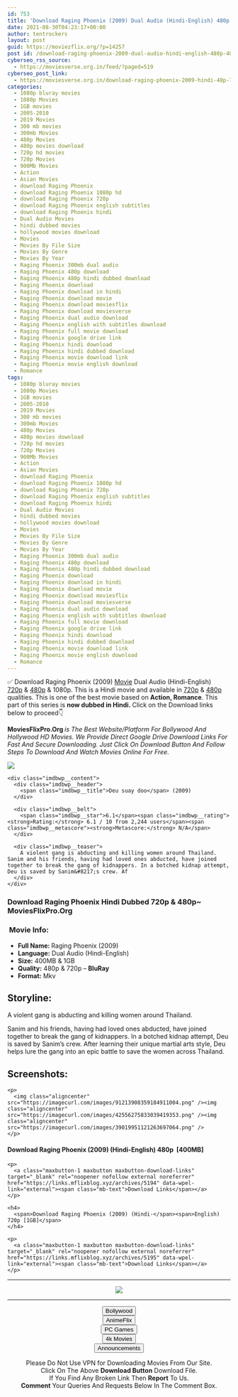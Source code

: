 ```yaml
---
id: 753
title: 'Download Raging Phoenix (2009) Dual Audio (Hindi-English) 480p [400MB] || 720p [1GB]'
date: 2021-08-30T04:23:17+00:00
author: tentrockers
layout: post
guid: https://moviezflix.org/?p=14257
post id: /download-raging-phoenix-2009-dual-audio-hindi-english-480p-400mb-720p-1gb/
cyberseo_rss_source:
  - https://moviesverse.org.in/feed/?paged=519
cyberseo_post_link:
  - https://moviesverse.org.in/download-raging-phoenix-2009-hindi-48p-720p/
categories:
  - 1080p bluray movies
  - 1080p Movies
  - 1GB movies
  - 2005-2010
  - 2019 Movies
  - 300 mb movies
  - 300mb Movies
  - 480p Movies
  - 480p movies download
  - 720p hd movies
  - 720p Movies
  - 900Mb Movies
  - Action
  - Asian Movies
  - download Raging Phoenix
  - download Raging Phoenix 1080p hd
  - download Raging Phoenix 720p
  - download Raging Phoenix english subtitles
  - download Raging Phoenix hindi
  - Dual Audio Movies
  - hindi dubbed movies
  - hollywood movies download
  - Movies
  - Movies By File Size
  - Movies By Genre
  - Movies By Year
  - Raging Phoenix 300mb dual audio
  - Raging Phoenix 480p download
  - Raging Phoenix 480p hindi dubbed download
  - Raging Phoenix download
  - Raging Phoenix download in hindi
  - Raging Phoenix download movie
  - Raging Phoenix download moviesflix
  - Raging Phoenix download moviesverse
  - Raging Phoenix dual audio download
  - Raging Phoenix english with subtitles download
  - Raging Phoenix full movie download
  - Raging Phoenix google drive link
  - Raging Phoenix hindi download
  - Raging Phoenix hindi dubbed download
  - Raging Phoenix movie download link
  - Raging Phoenix movie english download
  - Romance
tags:
  - 1080p bluray movies
  - 1080p Movies
  - 1GB movies
  - 2005-2010
  - 2019 Movies
  - 300 mb movies
  - 300mb Movies
  - 480p Movies
  - 480p movies download
  - 720p hd movies
  - 720p Movies
  - 900Mb Movies
  - Action
  - Asian Movies
  - download Raging Phoenix
  - download Raging Phoenix 1080p hd
  - download Raging Phoenix 720p
  - download Raging Phoenix english subtitles
  - download Raging Phoenix hindi
  - Dual Audio Movies
  - hindi dubbed movies
  - hollywood movies download
  - Movies
  - Movies By File Size
  - Movies By Genre
  - Movies By Year
  - Raging Phoenix 300mb dual audio
  - Raging Phoenix 480p download
  - Raging Phoenix 480p hindi dubbed download
  - Raging Phoenix download
  - Raging Phoenix download in hindi
  - Raging Phoenix download movie
  - Raging Phoenix download moviesflix
  - Raging Phoenix download moviesverse
  - Raging Phoenix dual audio download
  - Raging Phoenix english with subtitles download
  - Raging Phoenix full movie download
  - Raging Phoenix google drive link
  - Raging Phoenix hindi download
  - Raging Phoenix hindi dubbed download
  - Raging Phoenix movie download link
  - Raging Phoenix movie english download
  - Romance
---
```

<div class="thecontent clearfix">
  <p>
    ✅ Download Raging Phoenix (2009) <a href="https://moviesverse.org.in/category/movies/" data-wpel-link="internal">Movie</a> Dual Audio (Hindi-English) <a href="https://moviesverse.org.in/720p-movies/" data-wpel-link="internal">720p</a>&nbsp;&&nbsp;<a href="https://moviesverse.org.in/480p-movies/" data-wpel-link="internal">480p</a> & 1080p. This is a Hindi movie and available in <a href="https://moviesverse.org.in/720p-movies/" data-wpel-link="internal">720p</a>&nbsp;&&nbsp;<a href="https://moviesverse.org.in/480p-movies/" data-wpel-link="internal">480p</a> qualities. This is one of the best movie based on <strong>Action, Romance</strong>. This part of this series is <strong>now dubbed in <span>Hindi.&nbsp;</span></strong><span>Click on the Download links below to proceed👇</span>
  </p>
  
  <p>
    <strong><span>MoviesFlixPro.Org&nbsp;</span></strong><em>is The Best Website/Platform For Bollywood And Hollywood HD Movies. We Provide Direct Google Drive Download Links For Fast And Secure Downloading. Just Click On Download Button And Follow Steps To&nbsp;Download And Watch Movies Online For Free.</em>
  </p>
  
  <div class="imdbwp imdbwp--movie dark">
    <div class="imdbwp__thumb">
      <a class="imdbwp__link" target="_blank" title="Deu suay doo" href="https://www.imdb.com/title/tt1551621/" rel="nofollow external noopener noreferrer" data-wpel-link="external"><img class="imdbwp__img" src="https://m.media-amazon.com/images/M/MV5BMTYyMzQxMjYyNl5BMl5BanBnXkFtZTcwMzE3MjE5Mw@@._V1_SX300.jpg" /></a>
    </div>
    
    <div class="imdbwp__content">
      <div class="imdbwp__header">
        <span class="imdbwp__title">Deu suay doo</span> (2009)
      </div>
      
      <div class="imdbwp__belt">
        <span class="imdbwp__star">6.1</span><span class="imdbwp__rating"><strong>Rating:</strong> 6.1 / 10 from 2,244 users</span><span class="imdbwp__metascore"><strong>Metascore:</strong> N/A</span>
      </div>
      
      <div class="imdbwp__teaser">
        A violent gang is abducting and killing women around Thailand. Sanim and his friends, having had loved ones abducted, have joined together to break the gang of kidnappers. In a botched kidnap attempt, Deu is saved by Sanim&#8217;s crew. Af
      </div>
    </div>
  </div>
  
  <h3>
    <span>Download Raging Phoenix Hindi Dubbed 720p & 480p~ MoviesFlixPro.Org</span>
  </h3>
  
  <h3>
    <span>&nbsp;Movie Info:&nbsp;</span>
  </h3>
  
  <ul>
    <li>
      <strong>Full Name: </strong>Raging Phoenix (2009)
    </li>
    <li>
      <strong>Language:</strong> Dual Audio (Hindi-English)
    </li>
    <li>
      <strong>Size:</strong> 400MB & 1GB
    </li>
    <li>
      <strong>Quality:</strong> 480p & 720p – <span><strong>BluRay</strong></span>
    </li>
    <li>
      <strong>Format:</strong>&nbsp;Mkv
    </li>
  </ul>
  
  <h2>
    <span>Storyline:</span>
  </h2>
  
  <p>
    A violent gang is abducting and killing women around Thailand.
  </p>
  
  <div>
    Sanim and his friends, having had loved ones abducted, have joined together to break the gang of kidnappers. In a botched kidnap attempt, Deu is saved by Sanim’s crew. After learning their unique martial arts style, Deu helps lure the gang into an epic battle to save the women across Thailand.
  </div>
  
  <div class="summary_text">
    <h2>
      <span>Screenshots:</span>
    </h2>
    
    <p>
      <img class="aligncenter" src="https://imagecurl.com/images/91213908359184911004.png" /><img class="aligncenter" src="https://imagecurl.com/images/42556275833039419353.png" /><img class="aligncenter" src="https://imagecurl.com/images/39019951121263697064.png" />
    </p>
  </div>
  
  <div class="inline canwrap">
    <h4>
      <span>Download Raging Phoenix (2009) (Hindi-English) </span><span>480p&nbsp; [400MB]</span>
    </h4>
    
    <p>
      <a class="maxbutton-1 maxbutton maxbutton-download-links" target="_blank" rel="noopener nofollow external noreferrer" href="https://links.mflixblog.xyz/archives/5194" data-wpel-link="external"><span class="mb-text">Download Links</span></a>
    </p>
    
    <h4>
      <span>Download Raging Phoenix (2009) (Hindi-</span><span>English) 720p [1GB]</span>
    </h4>
    
    <p>
      <a class="maxbutton-1 maxbutton maxbutton-download-links" target="_blank" rel="noopener nofollow external noreferrer" href="https://links.mflixblog.xyz/archives/5195" data-wpel-link="external"><span class="mb-text">Download Links</span></a>
    </p>
  </div>
</div>

<center>
  </p> 
  
  <hr />
  
  <p>
    <a href="http://gdrivepro.xyz/join.php" data-wpel-link="external" target="_blank" rel="nofollow external noopener noreferrer"><img src="https://i.imgur.com/FhMdWdW.png" /></a>
  </p>
  
  <hr />
  
  <p>
    <a href="https://dogemovies.xyz" target="_blank" data-wpel-link="external" rel="nofollow external noopener noreferrer"><button class="button button5">Bollywood</button></a><br /> <a href="https://animeflix.in" target="_blank" data-wpel-link="external" rel="nofollow external noopener noreferrer"><button class="button button5">AnimeFlix</button></a><br /> <a href="https://gamesflix.net/" target="_blank" data-wpel-link="external" rel="nofollow external noopener noreferrer"><button class="button button5">PC Games</button></a><br /> <a href="https://uhdmovies.in" target="_blank" data-wpel-link="external" rel="nofollow external noopener noreferrer"><button class="button button5">4k Movies</button></a><br /> <a href="https://moviesverse.org.in/announcements/" target="_blank" data-wpel-link="internal" rel="noopener"><button class="button button5">Announcements</button></a>
  </p>
  
  <div class="alert alert-danger">
    Please Do Not Use VPN for Downloading Movies From Our Site.
  </div>
  
  <div class="alert alert-success">
    Click On The Above <strong>Download Button</strong> Download File.
  </div>
  
  <div class="alert alert-warning">
    If You Find Any Broken Link Then <strong>Report</strong> To Us.
  </div>
  
  <div class="alert alert-info">
    <strong>Comment</strong> Your Queries And Requests Below In The Comment Box.
  </div>
  
  <p>
    </center>
  </p>